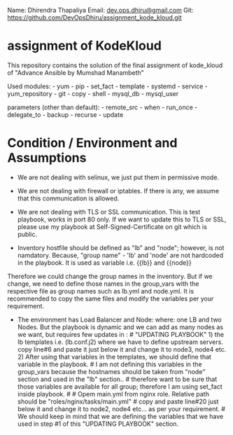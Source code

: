 Name: Dhirendra Thapaliya
Email: dev.ops.dhiru@gmail.com
Git: https://github.com/DevOpsDhiru/assignment_kode_kloud.git


# assignment of KodeKloud
This repository contains the solution of the final assignment of kode_kloud of "Advance Ansible by Mumshad Manambeth" 

Used modules:
    - yum
    - pip
    - set_fact
    - template
    - systemd
    - service
    - yum_repository
    - git
    - copy
    - shell
    - mysql_db
    - mysql_user

parameters (other than default):
    - remote_src
    - when
    - run_once
    - delegate_to
    - backup
    - recurse
    - update

# Condition / Environment and Assumptions
*   We are not dealing with selinux, we just put them in permissive mode.
*   We are not dealing with firewall or iptables. If there is any, we assume that this communication is allowed.
*   We are not dealing with TLS or SSL communication. This is test playbook, works in port 80 only.
    If we want to update this to TLS or SSL, please use my playbook at Self-Signed-Certificate on git which is public. 
    
*   Inventory hostfile should be defined as "lb" and "node"; however, is not namdatory. Because, "group name" - 'lb' and 'node' are not hardcoded in the playbook. 
    It is used as   variable i.e. {{lb}} and {{node}}

Therefore we could change the group names in the inventory. But if we change, we need to define those names in the group_vars with the respective file as group names such as lb.yml and node.yml. It is recommended to copy the same files and modify the variables per your requirement.


* The environment has Load Balancer and Node: 
    where: one LB and two Nodes.
           But the playbook is dynamic and we can add as many nodes as we want, but requires few updates in :
           # "UPDATING PLAYBOOK"
                1) the lb templates i.e. (lb.conf.j2) where we have to define upstream servers. copy line#6 and paste it just below it and change it to node3, node4 etc.
                2) After using that variables in the templates, we should define that variable in the playbook.
                #           I am not defining this variables in the group_vars because the hostnames should be taken from "node" section and used in the "lb" section..
                #           therefore want to be sure that those variables are available for all group; therefore I am using set_fact inside playbook.
                #
                #           Opem main.yml from nginx role. Relative path should be "roles/nginx/tasks/main.yml"
                #               copy and paste line#20 just below it and change it to node2, node4 etc... as per your requirement. 
                #               We should keep in mind that we are defining the variables that we have used in step #1 of this "UPDATING PLAYBOOK" section.

